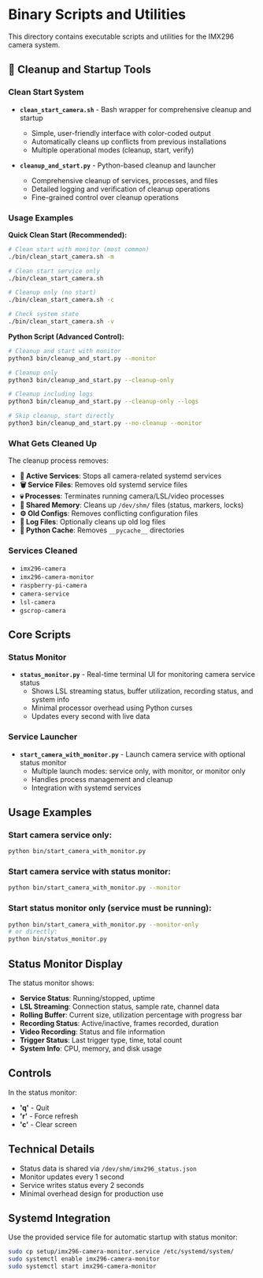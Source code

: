 # Binary Scripts and Utilities

This directory contains executable scripts and utilities for the IMX296 camera system.

## 🧹 Cleanup and Startup Tools

### Clean Start System
- **`clean_start_camera.sh`** - Bash wrapper for comprehensive cleanup and startup
  - Simple, user-friendly interface with color-coded output
  - Automatically cleans up conflicts from previous installations
  - Multiple operational modes (cleanup, start, verify)

- **`cleanup_and_start.py`** - Python-based cleanup and launcher
  - Comprehensive cleanup of services, processes, and files
  - Detailed logging and verification of cleanup operations
  - Fine-grained control over cleanup operations

### Usage Examples

**Quick Clean Start (Recommended):**
```bash
# Clean start with monitor (most common)
./bin/clean_start_camera.sh -m

# Clean start service only
./bin/clean_start_camera.sh

# Cleanup only (no start)
./bin/clean_start_camera.sh -c

# Check system state
./bin/clean_start_camera.sh -v
```

**Python Script (Advanced Control):**
```bash
# Cleanup and start with monitor
python3 bin/cleanup_and_start.py --monitor

# Cleanup only
python3 bin/cleanup_and_start.py --cleanup-only

# Cleanup including logs
python3 bin/cleanup_and_start.py --cleanup-only --logs

# Skip cleanup, start directly
python3 bin/cleanup_and_start.py --no-cleanup --monitor
```

### What Gets Cleaned Up

The cleanup process removes:
- **🔴 Active Services**: Stops all camera-related systemd services
- **🗑️ Service Files**: Removes old systemd service files
- **💀 Processes**: Terminates running camera/LSL/video processes  
- **🧠 Shared Memory**: Cleans up `/dev/shm/` files (status, markers, locks)
- **⚙️ Old Configs**: Removes conflicting configuration files
- **📝 Log Files**: Optionally cleans up old log files
- **🐍 Python Cache**: Removes `__pycache__` directories

### Services Cleaned
- `imx296-camera`
- `imx296-camera-monitor`
- `raspberry-pi-camera`
- `camera-service`
- `lsl-camera`
- `gscrop-camera`

## Core Scripts

### Status Monitor
- **`status_monitor.py`** - Real-time terminal UI for monitoring camera service status
  - Shows LSL streaming status, buffer utilization, recording status, and system info
  - Minimal processor overhead using Python curses
  - Updates every second with live data

### Service Launcher
- **`start_camera_with_monitor.py`** - Launch camera service with optional status monitor
  - Multiple launch modes: service only, with monitor, or monitor only
  - Handles process management and cleanup
  - Integration with systemd services

## Usage Examples

### Start camera service only:
```bash
python bin/start_camera_with_monitor.py
```

### Start camera service with status monitor:
```bash
python bin/start_camera_with_monitor.py --monitor
```

### Start status monitor only (service must be running):
```bash
python bin/start_camera_with_monitor.py --monitor-only
# or directly:
python bin/status_monitor.py
```

## Status Monitor Display

The status monitor shows:
- **Service Status**: Running/stopped, uptime
- **LSL Streaming**: Connection status, sample rate, channel data
- **Rolling Buffer**: Current size, utilization percentage with progress bar
- **Recording Status**: Active/inactive, frames recorded, duration
- **Video Recording**: Status and file information
- **Trigger Status**: Last trigger type, time, total count
- **System Info**: CPU, memory, and disk usage

## Controls

In the status monitor:
- **'q'** - Quit
- **'r'** - Force refresh
- **'c'** - Clear screen

## Technical Details

- Status data is shared via `/dev/shm/imx296_status.json`
- Monitor updates every 1 second
- Service writes status every 2 seconds
- Minimal overhead design for production use

## Systemd Integration

Use the provided service file for automatic startup with status monitor:
```bash
sudo cp setup/imx296-camera-monitor.service /etc/systemd/system/
sudo systemctl enable imx296-camera-monitor
sudo systemctl start imx296-camera-monitor
``` 